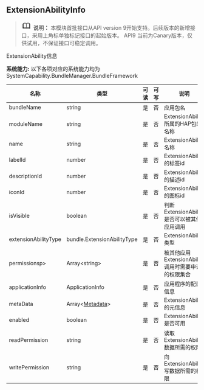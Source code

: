 ## ExtensionAbilityInfo

> ![icon-note.gif](public_sys-resources/icon-note.gif) **说明：**
> 本模块首批接口从API version 9开始支持。后续版本的新增接口，采用上角标单独标记接口的起始版本。 
> API9 当前为Canary版本，仅供试用，不保证接口可稳定调用。

ExtensionAbility信息

 **系统能力:** 以下各项对应的系统能力均为SystemCapability.BundleManager.BundleFramework

| 名称                                | 类型                          | 可读   | 可写   | 说明                                |
| --------------------------------- | --------------------------- | ---- | ---- | --------------------------------- |
| bundleName           | string                      | 是    | 否    | 应用包名                              |
| moduleName           | string                      | 是    | 否    | ExtensionAbility所属的HAP包的名称        |
| name                 | string                      | 是    | 否    | ExtensionAbility名称                |
| labelId              | number                      | 是    | 否    | ExtensionAbility的标签id             |
| descriptionId        | number                      | 是    | 否    | ExtensionAbility的描述id             |
| iconId               | number                      | 是    | 否    | ExtensionAbility的图标id             |
| isVisible            | boolean                     | 是    | 否    | 判断ExtensionAbility是否可以被其他应用调用     |
| extensionAbilityType | bundle.ExtensionAbilityType | 是    | 否    | ExtensionAbility类型                |
| permissionsp>        | Array\<string>              | 是    | 否    | 被其他应用ExtensionAbility调用时需要申请的权限集合 |
| applicationInfo      | ApplicationInfo             | 是    | 否    | 应用程序的配置信息                         |
| metaData             | Array\<[Metadata](js-apis-bundle-Metadata.md)>            | 是    | 否    | ExtensionAbility的元信息              |
| enabled              | boolean                     | 是    | 否    | ExtensionAbility是否可用              |
| readPermission       | string                      | 是    | 否    | 读取ExtensionAbility数据所需的权限         |
| writePermission      | string                      | 是    | 否    | 向ExtensionAbility写数据所需的权限         |
